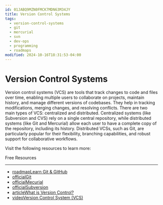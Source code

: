 ```yaml
---
id: 01JABQ9MZN0FMCK7MDN63M34JY
title: Version Control Systems
tags:
  - version-control-systems
  - git
  - mercurial
  - svn
  - dev-ops
  - programming
  - roadmaps
modified: 2024-10-16T18:31:53-04:00
---
```

# Version Control Systems

Version control systems (VCS) are tools that track changes to code and files over time, enabling multiple users to collaborate on projects, maintain history, and manage different versions of codebases. They help in tracking modifications, merging changes, and resolving conflicts. There are two main types of VCS: centralized and distributed. Centralized systems (like Subversion and CVS) rely on a single central repository, while distributed systems (like Git and Mercurial) allow each user to have a complete copy of the repository, including its history. Distributed VCSs, such as Git, are particularly popular for their flexibility, branching capabilities, and robust support for collaborative workflows.

Visit the following resources to learn more:

Free Resources

---

- [roadmapLearn Git & GitHub](https://roadmap.sh/git-github)
- [officialGit](https://git-scm.com/)
- [officialMecurial](https://www.mercurial-scm.org/)
- [officialSubversion](https://subversion.apache.org/)
- [articleWhat is Version Control?](https://www.atlassian.com/git/tutorials/what-is-version-control)
- [videoVersion Control System (VCS)](https://www.youtube.com/watch?v=SVkuliabq4g)